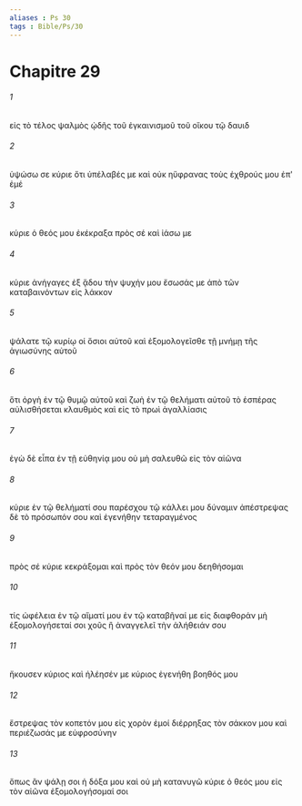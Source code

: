 ```yaml
---
aliases : Ps 30
tags : Bible/Ps/30
---
```


# Chapitre 29

###### 1
εἰς τὸ τέλος ψαλμὸς ᾠδῆς τοῦ ἐγκαινισμοῦ τοῦ οἴκου τῷ δαυιδ
###### 2
ὑψώσω σε κύριε ὅτι ὑπέλαβές με καὶ οὐκ ηὔφρανας τοὺς ἐχθρούς μου ἐπ' ἐμέ
###### 3
κύριε ὁ θεός μου ἐκέκραξα πρὸς σέ καὶ ἰάσω με
###### 4
κύριε ἀνήγαγες ἐξ ᾅδου τὴν ψυχήν μου ἔσωσάς με ἀπὸ τῶν καταβαινόντων εἰς λάκκον
###### 5
ψάλατε τῷ κυρίῳ οἱ ὅσιοι αὐτοῦ καὶ ἐξομολογεῖσθε τῇ μνήμῃ τῆς ἁγιωσύνης αὐτοῦ
###### 6
ὅτι ὀργὴ ἐν τῷ θυμῷ αὐτοῦ καὶ ζωὴ ἐν τῷ θελήματι αὐτοῦ τὸ ἑσπέρας αὐλισθήσεται κλαυθμὸς καὶ εἰς τὸ πρωὶ ἀγαλλίασις
###### 7
ἐγὼ δὲ εἶπα ἐν τῇ εὐθηνίᾳ μου οὐ μὴ σαλευθῶ εἰς τὸν αἰῶνα
###### 8
κύριε ἐν τῷ θελήματί σου παρέσχου τῷ κάλλει μου δύναμιν ἀπέστρεψας δὲ τὸ πρόσωπόν σου καὶ ἐγενήθην τεταραγμένος
###### 9
πρὸς σέ κύριε κεκράξομαι καὶ πρὸς τὸν θεόν μου δεηθήσομαι
###### 10
τίς ὠφέλεια ἐν τῷ αἵματί μου ἐν τῷ καταβῆναί με εἰς διαφθοράν μὴ ἐξομολογήσεταί σοι χοῦς ἢ ἀναγγελεῖ τὴν ἀλήθειάν σου
###### 11
ἤκουσεν κύριος καὶ ἠλέησέν με κύριος ἐγενήθη βοηθός μου
###### 12
ἔστρεψας τὸν κοπετόν μου εἰς χορὸν ἐμοί διέρρηξας τὸν σάκκον μου καὶ περιέζωσάς με εὐφροσύνην
###### 13
ὅπως ἂν ψάλῃ σοι ἡ δόξα μου καὶ οὐ μὴ κατανυγῶ κύριε ὁ θεός μου εἰς τὸν αἰῶνα ἐξομολογήσομαί σοι
